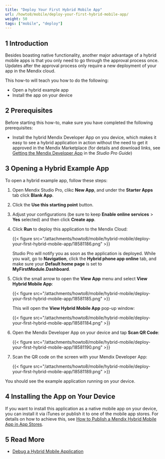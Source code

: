 ```yaml
---
title: "Deploy Your First Hybrid Mobile App"
url: /howto8/mobile/deploy-your-first-hybrid-mobile-app/
weight: 50
tags: ["mobile", "deploy"]
---
```


## 1 Introduction

Besides boasting native functionality, another major advantage of a hybrid mobile apps is that you only need to go through the approval process once. Updates after the approval process only require a new deployment of your app in the Mendix cloud.

This how-to will teach you how to do the following:

* Open a hybrid example app
* Install the app on your device

## 2 Prerequisites

Before starting this how-to, make sure you have completed the following prerequisites:

* Install the hybrid Mendix Developer App on you device, which makes it easy to see a hybrid application in action without the need to get it approved in the Mendix Marketplace (for details and download links, see [Getting the Mendix Developer App](/refguide8/getting-the-mendix-app/) in the *Studio Pro Guide*)

## 3 Opening a Hybrid Example App

To open a hybrid example app, follow these steps:

1. Open Mendix Studio Pro, clikc **New App**, and under the **Starter Apps** tab click **Blank App**.
2. Click the **Use this starting point** button.
3. Adjust your configurations (be sure to keep **Enable online services** > **Yes** selected) and then click **Create app**.
4. Click **Run** to deploy this application to the Mendix Cloud:

    {{< figure src="/attachments/howto8/mobile/hybrid-mobile/deploy-your-first-hybrid-mobile-app/18581186.png" >}} 

    Studio Pro will notify you as soon as the application is deployed. While you wait, go to **Navigation**, click the **Hybrid phone app online** tab, and make sure your **Default home page** is set to **MyFirstModule.Dashboard**.
5. Click the small arrow to open the **View App** menu and select **View Hybrid Mobile App**:

    {{< figure src="/attachments/howto8/mobile/hybrid-mobile/deploy-your-first-hybrid-mobile-app/18581185.png" >}} 

    This will open the **View Hybrid Mobile App** pop-up window:

    {{< figure src="/attachments/howto8/mobile/hybrid-mobile/deploy-your-first-hybrid-mobile-app/18581184.png" >}}

6. Open the Mendix Developer App on your device and tap **Scan QR Code**:

    {{< figure src="/attachments/howto8/mobile/hybrid-mobile/deploy-your-first-hybrid-mobile-app/18581190.png" >}}

7. Scan the QR code on the screen with your Mendix Developer App:

    {{< figure src="/attachments/howto8/mobile/hybrid-mobile/deploy-your-first-hybrid-mobile-app/18581189.png" >}}

You should see the example application running on your device.

## 4 Installing the App on Your Device

If you want to install this application as a native mobile app on your device, you can install it via iTunes or publish it to one of the mobile app stores. For details on how to achieve this, see [How to Publish a Mendix Hybrid Mobile App in App Stores](/howto8/mobile/publishing-a-mendix-hybrid-mobile-app-in-mobile-app-stores/).

## 5 Read More

* [Debug a Hybrid Mobile Application](/howto8/monitoring-troubleshooting/debug-a-hybrid-mobile-application/)
